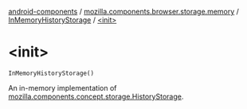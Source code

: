 [android-components](../../index.md) / [mozilla.components.browser.storage.memory](../index.md) / [InMemoryHistoryStorage](index.md) / [&lt;init&gt;](./-init-.md)

# &lt;init&gt;

`InMemoryHistoryStorage()`

An in-memory implementation of [mozilla.components.concept.storage.HistoryStorage](../../mozilla.components.concept.storage/-history-storage/index.md).

